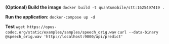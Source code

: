 **(Optional) Build the image**
    `docker build -t quantumobile/stt:1625497419 .`

**Run the application:**
    `docker-compose up -d`

**Test**
    `wget https://opus-codec.org/static/examples/samples/speech_orig.wav`
    `curl --data-binary @speech_orig.wav 'http://localhost:9000/api/predict'`
